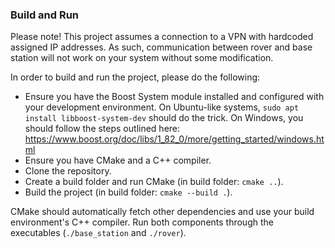 ### Build and Run
Please note! This project assumes a connection to a VPN with hardcoded assigned IP addresses. As such, communication between rover and base station will not work on your system without some modification.

In order to build and run the project, please do the following:

- Ensure you have the Boost System module installed and configured with your development environment. On Ubuntu-like systems, ```sudo apt install libboost-system-dev``` should do the trick. On Windows, you should follow the steps outlined here: https://www.boost.org/doc/libs/1_82_0/more/getting_started/windows.html
- Ensure you have CMake and a C++ compiler.
- Clone the repository.
- Create a build folder and run CMake (in build folder: ```cmake ..```).
- Build the project (in build folder: ```cmake --build .```).

CMake should automatically fetch other dependencies and use your build environment's C++ compiler. Run both components through the executables (```./base_station``` and ```./rover```).
